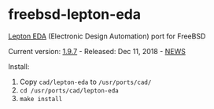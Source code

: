 freebsd-lepton-eda
==================

[Lepton EDA](https://github.com/lepton-eda/lepton-eda) (Electronic Design Automation) port for FreeBSD

Current version: [1.9.7](https://github.com/lepton-eda/lepton-eda/releases/tag/1.9.7-20181211) - Released: Dec 11, 2018 - [NEWS](https://github.com/lepton-eda/lepton-eda/blob/master/NEWS.md)

Install:

1. Copy `cad/lepton-eda` to `/usr/ports/cad/`
2. `cd /usr/ports/cad/lepton-eda`
3. `make install`

